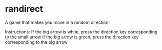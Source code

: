 randirect
=========

A game that makes you move in a random direction!

Instructions:
If the big arrow is white, press the direction key corresponding to the small arrow	
If the big arrow is green, press the direction key corresponding to the big arrow
